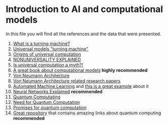 # Introduction to AI and computational models

In this file you will find all the references and the data that were presented.

1. [What is a turning machine?](https://www.cl.cam.ac.uk/projects/raspberrypi/tutorials/turing-machine/one.html)
2. [Universal models "turning machine"](https://en.wikipedia.org/wiki/Universal_Turing_machine)
3. [Origins of universal computation](https://www.quantamagazine.org/the-physical-origin-of-universal-computing-20151027/)
4. [NONUNIVERSALITY EXPLAINED](http://research.cs.queensu.ca/home/akl/NONUNIVERSALITY_EXPLAINED/explained.pdf)
5. [Is universal computation a myth?!](https://www.cosy.sbg.ac.at/events/parnum05/book/akl1.pdf)
6. [A great book about computational models](http://cs.brown.edu/people/jsavage/book/pdfs/ModelsOfComputation.pdf) **highly recommended**
7. [Von Neumann Architecture](https://www.computerscience.gcse.guru/theory/von-neumann-architecture)
8. [Von Neumann Architecture related research papers](https://www.sciencedirect.com/topics/computer-science/von-neumann-architecture)
9. [Automated Machine Learning](https://towardsdatascience.com/automated-machine-learning-a-different-notion-of-deep-e0f7e5c06fb2) and [this is a great example](https://towardsdatascience.com/tpot-automated-machine-learning-in-python-4c063b3e5de9) about it
10. [Neural Networks Explained](http://neuralnetworksanddeeplearning.com/) **recommended**
11. [Quantum Computating](https://www.technologyreview.com/s/612844/what-is-quantum-computing/)
12. [Need for Quantum Computation](https://www.clerro.com/guide/485/why-do-we-need-quantum-computing)
13. [Promises for quantum computation](https://towardsdatascience.com/the-need-promise-and-reality-of-quantum-computing-4264ce15c6c0)
14. [Great repository](https://github.com/krishnakumarsekar/awesome-quantum-machine-learning) that contains amazing links about quantum computing **recommended**
